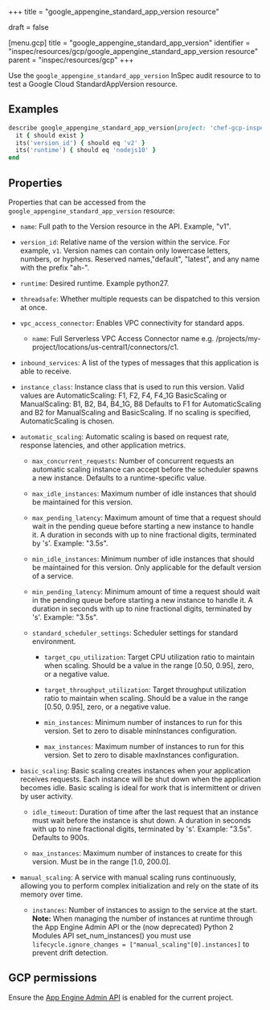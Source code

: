 +++
title = "google_appengine_standard_app_version resource"

draft = false


[menu.gcp]
title = "google_appengine_standard_app_version"
identifier = "inspec/resources/gcp/google_appengine_standard_app_version resource"
parent = "inspec/resources/gcp"
+++

Use the `google_appengine_standard_app_version` InSpec audit resource to to test a Google Cloud StandardAppVersion resource.

## Examples

```ruby
describe google_appengine_standard_app_version(project: 'chef-gcp-inspec', location: 'europe-west2', version_id: 'v2', service: 'default') do
  it { should exist }
  its('version_id') { should eq 'v2' }
  its('runtime') { should eq 'nodejs10' }
end
```

## Properties

Properties that can be accessed from the `google_appengine_standard_app_version` resource:


  * `name`: Full path to the Version resource in the API. Example, "v1".

  * `version_id`: Relative name of the version within the service. For example, `v1`. Version names can contain only lowercase letters, numbers, or hyphens. Reserved names,"default", "latest", and any name with the prefix "ah-".

  * `runtime`: Desired runtime. Example python27.

  * `threadsafe`: Whether multiple requests can be dispatched to this version at once.

  * `vpc_access_connector`: Enables VPC connectivity for standard apps.

    * `name`: Full Serverless VPC Access Connector name e.g. /projects/my-project/locations/us-central1/connectors/c1.

  * `inbound_services`: A list of the types of messages that this application is able to receive.

  * `instance_class`: Instance class that is used to run this version. Valid values are AutomaticScaling: F1, F2, F4, F4_1G BasicScaling or ManualScaling: B1, B2, B4, B4_1G, B8 Defaults to F1 for AutomaticScaling and B2 for ManualScaling and BasicScaling. If no scaling is specified, AutomaticScaling is chosen.

  * `automatic_scaling`: Automatic scaling is based on request rate, response latencies, and other application metrics.

    * `max_concurrent_requests`: Number of concurrent requests an automatic scaling instance can accept before the scheduler spawns a new instance.  Defaults to a runtime-specific value.

    * `max_idle_instances`: Maximum number of idle instances that should be maintained for this version.

    * `max_pending_latency`: Maximum amount of time that a request should wait in the pending queue before starting a new instance to handle it. A duration in seconds with up to nine fractional digits, terminated by 's'. Example: "3.5s".

    * `min_idle_instances`: Minimum number of idle instances that should be maintained for this version. Only applicable for the default version of a service.

    * `min_pending_latency`: Minimum amount of time a request should wait in the pending queue before starting a new instance to handle it. A duration in seconds with up to nine fractional digits, terminated by 's'. Example: "3.5s".

    * `standard_scheduler_settings`: Scheduler settings for standard environment.

      * `target_cpu_utilization`: Target CPU utilization ratio to maintain when scaling. Should be a value in the range [0.50, 0.95], zero, or a negative value.

      * `target_throughput_utilization`: Target throughput utilization ratio to maintain when scaling. Should be a value in the range [0.50, 0.95], zero, or a negative value.

      * `min_instances`: Minimum number of instances to run for this version. Set to zero to disable minInstances configuration.

      * `max_instances`: Maximum number of instances to run for this version. Set to zero to disable maxInstances configuration.

  * `basic_scaling`: Basic scaling creates instances when your application receives requests. Each instance will be shut down when the application becomes idle. Basic scaling is ideal for work that is intermittent or driven by user activity.

    * `idle_timeout`: Duration of time after the last request that an instance must wait before the instance is shut down. A duration in seconds with up to nine fractional digits, terminated by 's'. Example: "3.5s". Defaults to 900s.

    * `max_instances`: Maximum number of instances to create for this version. Must be in the range [1.0, 200.0].

  * `manual_scaling`: A service with manual scaling runs continuously, allowing you to perform complex initialization and rely on the state of its memory over time.

    * `instances`: Number of instances to assign to the service at the start.  **Note:** When managing the number of instances at runtime through the App Engine Admin API or the (now deprecated) Python 2 Modules API set_num_instances() you must use `lifecycle.ignore_changes = ["manual_scaling"[0].instances]` to prevent drift detection.


## GCP permissions

Ensure the [App Engine Admin API](https://console.cloud.google.com/apis/library/appengine.googleapis.com/) is enabled for the current project.
